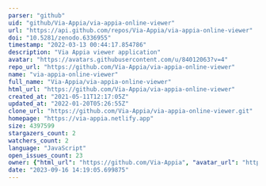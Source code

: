 ```yaml
---
parser: "github"
uid: "github/Via-Appia/via-appia-online-viewer"
url: "https://api.github.com/repos/Via-Appia/via-appia-online-viewer"
doi: "10.5281/zenodo.6336955"
timestamp: "2022-03-13 00:44:17.854786"
description: "Via Appia viewer application"
avatar: "https://avatars.githubusercontent.com/u/84012063?v=4"
repo_url: "https://github.com/Via-Appia/via-appia-online-viewer"
name: "via-appia-online-viewer"
full_name: "Via-Appia/via-appia-online-viewer"
html_url: "https://github.com/Via-Appia/via-appia-online-viewer"
created_at: "2021-05-11T12:17:05Z"
updated_at: "2022-01-20T05:26:55Z"
clone_url: "https://github.com/Via-Appia/via-appia-online-viewer.git"
homepage: "https://via-appia.netlify.app"
size: 4397599
stargazers_count: 2
watchers_count: 2
language: "JavaScript"
open_issues_count: 23
owner: {"html_url": "https://github.com/Via-Appia", "avatar_url": "https://avatars.githubusercontent.com/u/84012063?v=4", "login": "Via-Appia", "type": "Organization"}
date: "2023-09-16 14:19:05.699875"
---
```

